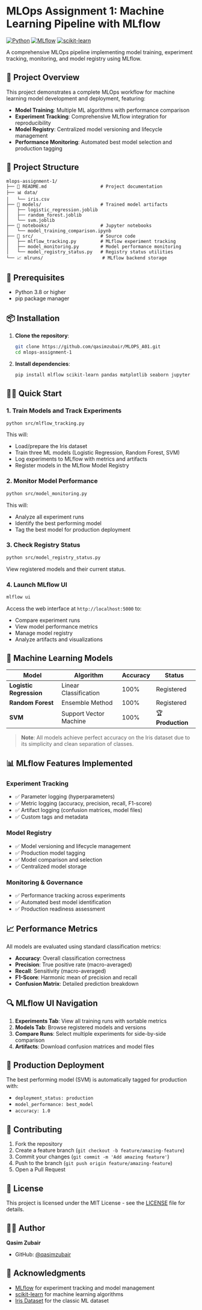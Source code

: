 # MLOps Assignment 1: Machine Learning Pipeline with MLflow

[![Python](https://img.shields.io/badge/Python-3.8%2B-blue)](https://www.python.org/)
[![MLflow](https://img.shields.io/badge/MLflow-2.0%2B-orange)](https://mlflow.org/)
[![scikit-learn](https://img.shields.io/badge/scikit--learn-1.0%2B-green)](https://scikit-learn.org/)

A comprehensive MLOps pipeline implementing model training, experiment tracking, monitoring, and model registry using MLflow.

## 🚀 Project Overview

This project demonstrates a complete MLOps workflow for machine learning model development and deployment, featuring:

- **Model Training**: Multiple ML algorithms with performance comparison
- **Experiment Tracking**: Comprehensive MLflow integration for reproducibility
- **Model Registry**: Centralized model versioning and lifecycle management
- **Performance Monitoring**: Automated best model selection and production tagging

## 📂 Project Structure

```
mlops-assignment-1/
├── 📄 README.md                    # Project documentation
├── 📊 data/                        
│   └── iris.csv                   
├── 🤖 models/                      # Trained model artifacts
│   ├── logistic_regression.joblib
│   ├── random_forest.joblib
│   └── svm.joblib
├── 📓 notebooks/                   # Jupyter notebooks
│   └── model_training_comparison.ipynb
├── 🐍 src/                         # Source code
│   ├── mlflow_tracking.py         # MLflow experiment tracking
│   ├── model_monitoring.py        # Model performance monitoring
│   └── model_registry_status.py   # Registry status utilities
└── 📈 mlruns/                      # MLflow backend storage
```

## 🔧 Prerequisites

- Python 3.8 or higher
- pip package manager

## 📦 Installation

1. **Clone the repository**:
   ```bash
   git clone https://github.com/qasimzubair/MLOPS_A01.git
   cd mlops-assignment-1
   ```

2. **Install dependencies**:
   ```bash
   pip install mlflow scikit-learn pandas matplotlib seaborn jupyter
   ```

## 🏃‍♂️ Quick Start

### 1. Train Models and Track Experiments
```bash
python src/mlflow_tracking.py
```
This will:
- Load/prepare the Iris dataset
- Train three ML models (Logistic Regression, Random Forest, SVM)
- Log experiments to MLflow with metrics and artifacts
- Register models in the MLflow Model Registry

### 2. Monitor Model Performance
```bash
python src/model_monitoring.py
```
This will:
- Analyze all experiment runs
- Identify the best performing model
- Tag the best model for production deployment

### 3. Check Registry Status
```bash
python src/model_registry_status.py
```
View registered models and their current status.

### 4. Launch MLflow UI
```bash
mlflow ui
```
Access the web interface at `http://localhost:5000` to:
- Compare experiment runs
- View model performance metrics
- Manage model registry
- Analyze artifacts and visualizations

## 🤖 Machine Learning Models

| Model | Algorithm | Accuracy | Status |
|-------|-----------|----------|--------|
| **Logistic Regression** | Linear Classification | 100% | Registered |
| **Random Forest** | Ensemble Method | 100% | Registered |
| **SVM** | Support Vector Machine | 100% | 🏆 **Production** |

> **Note**: All models achieve perfect accuracy on the Iris dataset due to its simplicity and clean separation of classes.

## 📊 MLflow Features Implemented

### Experiment Tracking
- ✅ Parameter logging (hyperparameters)
- ✅ Metric logging (accuracy, precision, recall, F1-score)
- ✅ Artifact logging (confusion matrices, model files)
- ✅ Custom tags and metadata

### Model Registry
- ✅ Model versioning and lifecycle management
- ✅ Production model tagging
- ✅ Model comparison and selection
- ✅ Centralized model storage

### Monitoring & Governance
- ✅ Performance tracking across experiments
- ✅ Automated best model identification
- ✅ Production readiness assessment

## 📈 Performance Metrics

All models are evaluated using standard classification metrics:

- **Accuracy**: Overall classification correctness
- **Precision**: True positive rate (macro-averaged)
- **Recall**: Sensitivity (macro-averaged)  
- **F1-Score**: Harmonic mean of precision and recall
- **Confusion Matrix**: Detailed prediction breakdown

## 🔍 MLflow UI Navigation

1. **Experiments Tab**: View all training runs with sortable metrics
2. **Models Tab**: Browse registered models and versions
3. **Compare Runs**: Select multiple experiments for side-by-side comparison
4. **Artifacts**: Download confusion matrices and model files

## 🚀 Production Deployment

The best performing model (SVM) is automatically tagged for production with:
- `deployment_status: production`
- `model_performance: best_model`
- `accuracy: 1.0`

## 🤝 Contributing

1. Fork the repository
2. Create a feature branch (`git checkout -b feature/amazing-feature`)
3. Commit your changes (`git commit -m 'Add amazing feature'`)
4. Push to the branch (`git push origin feature/amazing-feature`)
5. Open a Pull Request

## 📄 License

This project is licensed under the MIT License - see the [LICENSE](LICENSE) file for details.

## 👨‍💻 Author

**Qasim Zubair**
- GitHub: [@qasimzubair](https://github.com/qasimzubair)

## 🙏 Acknowledgments

- [MLflow](https://mlflow.org/) for experiment tracking and model management
- [scikit-learn](https://scikit-learn.org/) for machine learning algorithms
- [Iris Dataset](https://archive.ics.uci.edu/ml/datasets/iris) for the classic ML dataset

